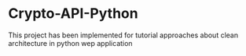 # Crypto-API-Python

This project has been implemented for tutorial approaches about clean  architecture in python wep application
